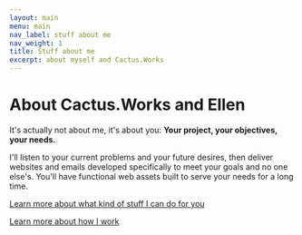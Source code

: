 ```yaml
---
layout: main
menu: main
nav_label: stuff about me
nav_weight: 1
title: Stuff about me
excerpt: about myself and Cactus.Works
---
```


# About Cactus.Works and Ellen

It's actually not about me, it's about you: <b>Your project, your objectives, your needs.</b>

I'll listen to your current problems and your future desires, then deliver websites and emails developed specifically to meet your goals and no one else's.  You'll have functional web assets built to serve your needs for a long time. 


[Learn more about what kind of stuff I can do for you](/services.html)

[Learn more about how I work](/process.html)